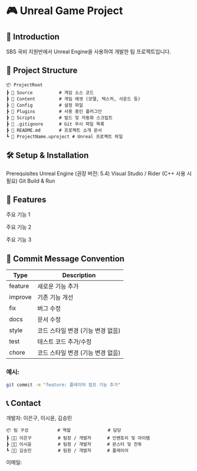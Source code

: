 # 🎮 Unreal Game Project

## 📌 Introduction
SBS  국비 지원반에서 Unreal Engine을 사용하여 개발한 팀 프로젝트입니다.

## 📂 Project Structure
```text
📦 ProjectRoot
┣ 📂 Source          # 게임 소스 코드
┣ 📂 Content         # 게임 에셋 (모델, 텍스처, 사운드 등)
┣ 📂 Config          # 설정 파일
┣ 📂 Plugins         # 사용 중인 플러그인
┣ 📂 Scripts         # 빌드 및 자동화 스크립트
┣ 📜 .gitignore      # Git 무시 파일 목록
┣ 📜 README.md       # 프로젝트 소개 문서
┗ 📜 ProjectName.uproject # Unreal 프로젝트 파일
```

## 🛠️ Setup & Installation
Prerequisites
Unreal Engine (권장 버전: 5.4)
Visual Studio / Rider (C++ 사용 시 필요)
Git
Build & Run

## 🎯 Features
주요 기능 1

주요 기능 2

주요 기능 3


## 📌 Commit Message Convention
|Type|Description|
|------|------|
|feature|새로운 기능 추가|
|improve|기존 기능 개선|
|fix|버그 수정|
|docs|문서 수정|
|style|코드 스타일 변경 (기능 변경 없음)|
|test|테스트 코드 추가/수정|
|chore|코드 스타일 변경 (기능 변경 없음)|
### 예시:
```bash
git commit -m "feature: 플레이어 점프 기능 추가"
```

## 📞 Contact
개발자: 이은구, 이시윤, 김승민
```text
📦 팀 구성           # 역할              # 담당
┣ 🧑‍💻 이은구          # 팀장 / 개발자      # 인벤토리 및 아이템
┣ 🧑‍💻 이시윤          # 팀원 / 개발자      # 몬스터 및 전투
┗ 🧑‍💻 김승민          # 팀원 / 개발자      # 플레이어
```
이메일: 

